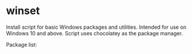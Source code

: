# winset

Install script for basic Windows packages and utilities. Intended for use on Windows 10 and above. Script uses chocolatey as the package manager.

Package list:

